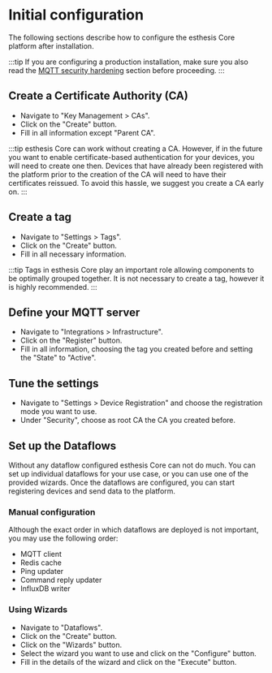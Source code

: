 # Initial configuration

The following sections describe how to configure the esthesis Core platform after installation.

:::tip
If you are configuring a production installation, make sure you also read the
[MQTT security hardening](./03-MQTT-security-hardening.md) section before proceeding.
:::

## Create a Certificate Authority (CA)
- Navigate to "Key Management > CAs".
- Click on the "Create" button.
- Fill in all information except "Parent CA".

:::tip
esthesis Core can work without creating a CA. However, if in the future you want to enable
certificate-based authentication for your devices, you will need to create one then. Devices that
have already been registered with the platform prior to the creation of the CA will need to have
their certificates reissued. To avoid this hassle, we suggest you create a CA early on.
:::

## Create a tag
- Navigate to "Settings > Tags".
- Click on the "Create" button.
- Fill in all necessary information.

:::tip
Tags in esthesis Core play an important role allowing components to be optimally grouped together.
It is not necessary to create a tag, however it is highly recommended.
:::

## Define your MQTT server
- Navigate to "Integrations > Infrastructure".
- Click on the "Register" button.
- Fill in all information, choosing the tag you created before and setting the "State" to "Active".

## Tune the settings
- Navigate to "Settings > Device Registration" and choose the registration mode you want to use.
- Under "Security", choose as root CA the CA you created before.

## Set up the Dataflows
Without any dataflow configured esthesis Core can not do much. You can set up individual
dataflows for your use case, or you can use one of the provided wizards. Once the dataflows are
configured, you can start registering devices and send data to the platform.

### Manual configuration
Although the exact order in which dataflows are deployed is not important, you may use the following
order:
- MQTT client
- Redis cache
- Ping updater
- Command reply updater
- InfluxDB writer
### Using Wizards
- Navigate to "Dataflows".
- Click on the "Create" button.
- Click on the "Wizards" button.
- Select the wizard you want to use and click on the "Configure" button.
- Fill in the details of the wizard and click on the "Execute" button.
